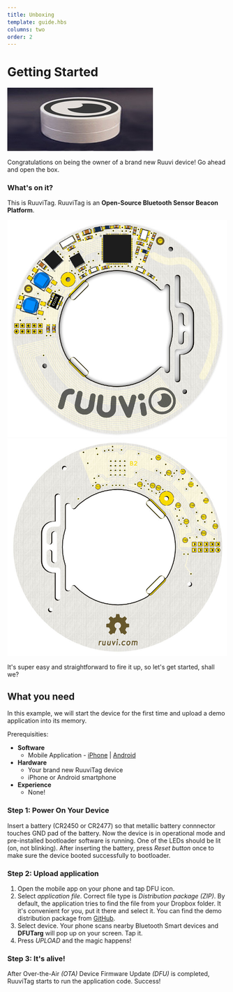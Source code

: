 ```yaml
---
title: Unboxing
template: guide.hbs
columns: two
order: 2
---
```


# Getting Started

![](/assets/images/ruuvitag-box.jpg)

Congratulations on being the owner of a brand new Ruuvi device! Go ahead and open the box.

### What's on it?

This is RuuviTag. RuuviTag is an **Open-Source Bluetooth Sensor Beacon Platform**.

![](/assets/images/ruuvitag-top.jpg)
![](/assets/images/ruuvitag-bottom.jpg)

It's super easy and straightforward to fire it up, so let's get started, shall we?

## What you need

In this example, we will start the device for the first time and upload a demo application into its memory.

Prerequisities:
* **Software**
  * Mobile Application - [iPhone](https://itunes.apple.com/us/app/nrf-toolbox/id820906058) | [Android](https://play.google.com/store/apps/details?id=no.nordicsemi.android.nrftoolbox)
* **Hardware**
  * Your brand new RuuviTag device
  * iPhone or Android smartphone
* **Experience**
  * None!

### Step 1: Power On Your Device
Insert a battery (CR2450 or CR2477) so that metallic battery connnector touches GND pad of the battery. Now the device is in operational mode and pre-installed bootloader software is running. One of the LEDs should be lit (on, not blinking). After inserting the battery, press _Reset button_ once to make sure the device booted successfully to bootloader.

### Step 2: Upload application

1. Open the mobile app on your phone and tap DFU icon.
2. Select _application file_. Correct file type is _Distribution package (ZIP)_. By default, the application tries to find the file from your Dropbox folder. It it's convenient for you, put it there and select it. You can find the demo distribution package from [GitHub](https://github.com/ruuvi/ruuvitag_fw/tree/master/production_builds).
3.  Select device. Your phone scans nearby Bluetooth Smart devices and **DFUTarg** will pop up on your screen. Tap it.
4. Press _UPLOAD_ and the magic happens!

### Step 3: It's alive!

After Over-the-Air _(OTA)_ Device Firmware Update _(DFU)_ is completed, RuuviTag starts to run the application code. Success!